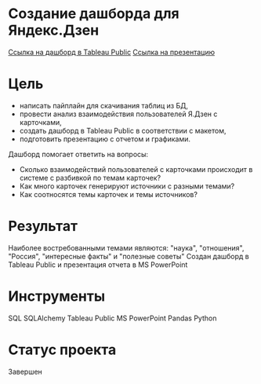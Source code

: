 # Создание дашборда для Яндекс.Дзен


[Ссылка на дашборд в Tableau Public](https://public.tableau.com/views/DashboardforYandex_Zen/_?:language=en&:display_count=y&publish=yes&:origin=viz_share_link)
[Ссылка на презентацию](https://docs.google.com/presentation/d/1X7iwtILRzFjNVlHcPz3KKN-a7ouHUzZ_U2EEmXWyERw/edit?usp=sharing)

# Цель

 - написать пайплайн для скачивания таблиц из БД,
 - провести анализ взаимодействия пользователей Я.Дзен с карточками,
 - создать дашборд в Tableau Public в соответствии с макетом,
 - подготовить презентацию с отчетом и графиками.
 
 Дашборд помогает ответить на вопросы:
- Cколько взаимодействий пользователей с карточками происходит в системе с разбивкой по темам карточек?
- Как много карточек генерируют источники с разными темами?
- Как соотносятся темы карточек и темы источников?



# Результат

Наиболее востребованными темами являются: "наука", "отношения", "Россия", "интересные факты" и "полезные советы"
Создан дашборд в Tableau Public и презентация отчета в MS PowerPoint

# Инструменты

SQL SQLAlchemy Tableau Public MS PowerPoint Pandas Python

# Статус проекта

Завершен